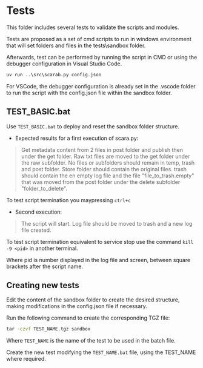 # Tests

This folder includes several tests to validate the scripts and modules.

Tests are proposed as a set of cmd scripts to run in windows environment that will set folders and files in the tests\sandbox folder.

Afterwards, test can be performed by running the script in CMD or using the debugger configuration in Visual Studio Code.

```cmd
uv run ..\src\scarab.py config.json
```

For VSCode, the debugger configuration is already set in the .vscode folder to run the script with the config.json file within the sandbox folder.

## TEST_BASIC.bat

Use `TEST_BASIC.bat` to deploy and reset the sandbox folder structure.

- Expected results for a first execution of scara.py:

> Get metadata content from 2 files in post folder and  publish then under the get folder.
> Raw txt files are moved to the get folder under the raw subfolder.
> No files or subfolders should remain in temp, trash and post folder.
> Store folder should contain the original files.
> trash should contain the en empty log file and the file "file_to_trash.empty" that was moved from the post folder under the delete subfolder "folder_to_delete".

To test script termination you maypressing `ctrl+c`

- Second execution:

> The script will start. Log file should be moved to trash and a new log file created.

To test script termination equivalent to service stop use the command `kill -9 <pid>` in another terminal.

Where pid is number displayed in the log file and screen, between square brackets after the script name.

## Creating new tests

Edit the content of the sandbox folder to create the desired structure, making modifications in the config.json file if necessary.

Run the following command to create the corresponding TGZ file:

```cmd
tar -czvf TEST_NAME.tgz sandbox
```

Where `TEST_NAME` is the name of the test to be used in the batch file.

Create the new test modifying the `TEST_NAME.bat` file, using the TEST_NAME where required.
